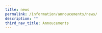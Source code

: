 ```yaml
---
title: news
permalink: /information/annoucements/news/
description: ""
third_nav_title: Annoucements
---
```


